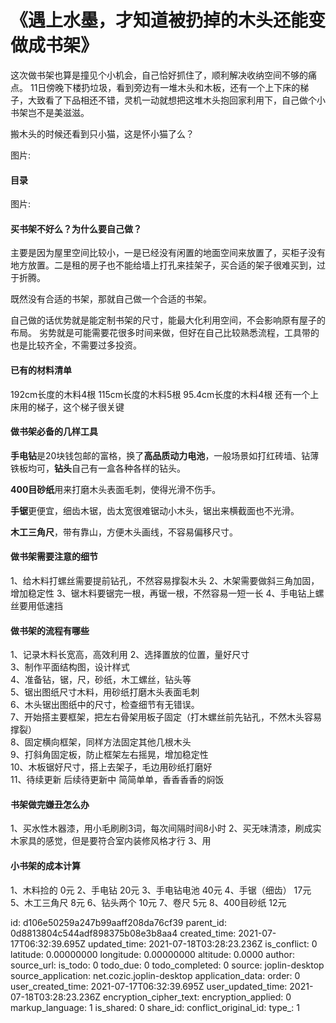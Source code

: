 # 《遇上水墨，才知道被扔掉的木头还能变做成书架》

这次做书架也算是撞见个小机会，自己恰好抓住了，顺利解决收纳空间不够的痛点。 11日傍晚下楼扔垃圾，看到旁边有一堆木头和木板，还有一个上下床的梯子，大致看了下品相还不错，灵机一动就想把这堆木头抱回家利用下，自己做个小书架岂不是美滋滋。

搬木头的时候还看到只小猫，这是怀小猫了么？

图片:

#### 目录

图片:

#### 买书架不好么？为什么要自己做？

主要是因为屋里空间比较小，一是已经没有闲置的地面空间来放置了，买柜子没有地方放置。二是租的房子也不能给墙上打孔来挂架子，买合适的架子很难买到，过于折腾。

既然没有合适的书架，那就自己做一个合适的书架。

自己做的话优势就是能定制书架的尺寸，能最大化利用空间，不会影响原有屋子的布局。 劣势就是可能需要花很多时间来做，但好在自己比较熟悉流程，工具带的也是比较齐全，不需要过多投资。

#### 已有的材料清单

192cm长度的木料4根 115cm长度的木料5根 95.4cm长度的木料4根 还有一个上床用的梯子，这个梯子很关键

#### 做书架必备的几样工具

**手电钻**是20块钱包邮的富格，换了**高品质动力电池**，一般场景如打红砖墙、钻薄铁板均可，**钻头**自己有一盒各种各样的钻头。

**400目砂纸**用来打磨木头表面毛刺，使得光滑不伤手。

**手锯**更便宜，细齿木锯，齿太宽很难锯动小木头，锯出来横截面也不光滑。

**木工三角尺**，带有靠山，方便木头画线，不容易偏移尺寸。

#### 做书架需要注意的细节

1、给木料打螺丝需要提前钻孔，不然容易撑裂木头 2、木架需要做斜三角加固，增加稳定性 3、锯木料要锯完一根，再锯一根，不然容易一短一长 4、手电钻上螺丝要用低速挡

#### 做书架的流程有哪些

1、记录木料长宽高，高效利用 2、选择置放的位置，量好尺寸\
3、制作平面结构图，设计样式\
4、准备钻，锯，尺，砂纸，木工螺丝，钻头等\
5、锯出图纸尺寸木料，用砂纸打磨木头表面毛刺\
6、木头锯出图纸中的尺寸，检查细节有无错误。\
7、开始搭主要框架，把左右骨架用板子固定（打木螺丝前先钻孔，不然木头容易撑裂）\
8、固定横向框架，同样方法固定其他几根木头\
9、打斜角固定板，防止框架左右摇晃，增加稳定性\
10、木板锯好尺寸，搭上去架子，毛边用砂纸打磨好\
11、待续更新 后续待更新中 简简单单，香香香香的焖饭

#### 书架做完嫌丑怎么办

1、买水性木器漆，用小毛刷刷3词，每次间隔时间8小时 2、买无味清漆，刷成实木家具的感觉，但是要符合室内装修风格才行 3、用

#### 小书架的成本计算

1、木料捡的 0元 2、手电钻 20元 3、手电钻电池 40元 4、手锯（细齿） 17元 5、木工三角尺 8元 6、钻头两个 10元 7、卷尺 5元 8、400目砂纸 12元

id: d106e50259a247b99aaff208da76cf39 parent\_id: 0d8813804c544adf898375b08e3b8aa4 created\_time: 2021-07-17T06:32:39.695Z updated\_time: 2021-07-18T03:28:23.236Z is\_conflict: 0 latitude: 0.00000000 longitude: 0.00000000 altitude: 0.0000 author: source\_url: is\_todo: 0 todo\_due: 0 todo\_completed: 0 source: joplin-desktop source\_application: net.cozic.joplin-desktop application\_data: order: 0 user\_created\_time: 2021-07-17T06:32:39.695Z user\_updated\_time: 2021-07-18T03:28:23.236Z encryption\_cipher\_text: encryption\_applied: 0 markup\_language: 1 is\_shared: 0 share\_id: conflict\_original\_id: type\_: 1
